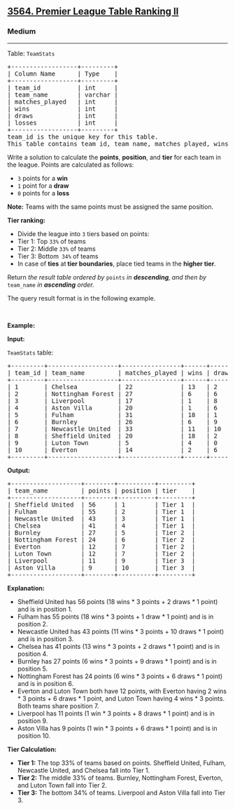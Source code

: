 <h2><a href="https://leetcode.com/problems/premier-league-table-ranking-ii">3564. Premier League Table Ranking II</a></h2><h3>Medium</h3><hr><p>Table: <code>TeamStats</code></p>

<pre>
+------------------+---------+
| Column Name      | Type    |
+------------------+---------+
| team_id          | int     |
| team_name        | varchar |
| matches_played   | int     |
| wins             | int     |
| draws            | int     |
| losses           | int     |
+------------------+---------+
team_id is the unique key for this table.
This table contains team id, team name, matches_played, wins, draws, and losses.
</pre>

<p>Write a solution to calculate the <strong>points</strong>, <strong>position</strong>, and <strong>tier</strong> for each team in the league. Points are calculated as follows:</p>

<ul>
	<li><code>3</code> points for a <strong>win</strong></li>
	<li><code>1</code> point for a <strong>draw</strong></li>
	<li><code>0</code> points for a <strong>loss</strong></li>
</ul>

<p><strong>Note:</strong>&nbsp;Teams with the same points must be assigned the same position.</p>

<p><strong>Tier ranking:</strong></p>

<ul>
	<li>Divide the league into <code>3</code> tiers based on points:</li>
	<li>Tier 1: Top <code>33%</code> of teams</li>
	<li>Tier 2: Middle <code>33%</code> of teams</li>
	<li>Tier 3: Bottom<code> 34%</code> of teams</li>
	<li>In case of <strong>ties</strong> at<strong> tier boundaries</strong>, place tied teams in the <strong>higher tier</strong>.</li>
</ul>

<p>Return <em>the result table </em><em>ordered by</em> <code>points</code>&nbsp;<em>in&nbsp;<strong>descending</strong>,<strong>&nbsp;</strong>and then by</em> <code>team_name</code> <em>in <strong>ascending</strong> order.</em></p>

<p>The query result format is in the following example.</p>

<p>&nbsp;</p>
<p><strong class="example">Example:</strong></p>

<div class="example-block">
<p><strong>Input:</strong></p>

<p><code>TeamStats</code> table:</p>

<pre class="example-io">
+---------+-------------------+----------------+------+-------+--------+
| team_id | team_name         | matches_played | wins | draws | losses |
+---------+-------------------+----------------+------+-------+--------+
| 1       | Chelsea           | 22             | 13   | 2     | 7      |
| 2       | Nottingham Forest | 27             | 6    | 6     | 15     |
| 3       | Liverpool         | 17             | 1    | 8     | 8      |
| 4       | Aston Villa       | 20             | 1    | 6     | 13     |
| 5       | Fulham            | 31             | 18   | 1     | 12     |
| 6       | Burnley           | 26             | 6    | 9     | 11     |
| 7       | Newcastle United  | 33             | 11   | 10    | 12     |
| 8       | Sheffield United  | 20             | 18   | 2     | 0      |
| 9       | Luton Town        | 5              | 4    | 0     | 1      |
| 10      | Everton           | 14             | 2    | 6     | 6      |
+---------+-------------------+----------------+------+-------+--------+
</pre>

<p><strong>Output:</strong></p>

<pre class="example-io">
+-------------------+--------+----------+---------+
| team_name         | points | position | tier    |
+-------------------+--------+----------+---------+
| Sheffield United  | 56     | 1        | Tier 1  |
| Fulham            | 55     | 2        | Tier 1  |
| Newcastle United  | 43     | 3        | Tier 1  |
| Chelsea           | 41     | 4        | Tier 1  |
| Burnley           | 27     | 5        | Tier 2  |
| Nottingham Forest | 24     | 6        | Tier 2  |
| Everton           | 12     | 7        | Tier 2  |
| Luton Town        | 12     | 7        | Tier 2  |
| Liverpool         | 11     | 9        | Tier 3  |
| Aston Villa       | 9      | 10       | Tier 3  |
+-------------------+--------+----------+---------+
</pre>

<p><strong>Explanation:</strong></p>

<ul>
	<li>Sheffield United has 56 points (18 wins * 3 points + 2 draws * 1 point) and is in position 1.</li>
	<li>Fulham has 55 points (18 wins * 3 points + 1 draw * 1 point) and is in position 2.</li>
	<li>Newcastle United has 43 points (11 wins * 3 points + 10 draws * 1 point) and is in position 3.</li>
	<li>Chelsea has 41 points (13 wins * 3 points + 2 draws * 1 point) and is in position 4.</li>
	<li>Burnley has 27 points (6 wins * 3 points + 9 draws * 1 point) and is in position 5.</li>
	<li>Nottingham Forest has 24 points (6 wins * 3 points + 6 draws * 1 point) and is in position 6.</li>
	<li>Everton and Luton Town both have 12 points, with Everton having 2 wins * 3 points + 6 draws * 1 point, and Luton Town having 4 wins * 3 points. Both teams share position 7.</li>
	<li>Liverpool has 11 points (1 win * 3 points + 8 draws * 1 point) and is in position 9.</li>
	<li>Aston Villa has 9 points (1 win * 3 points + 6 draws * 1 point) and is in position 10.</li>
</ul>

<p><strong>Tier Calculation:</strong></p>

<ul>
	<li><strong>Tier 1:</strong> The top 33% of teams based on points. Sheffield United, Fulham, Newcastle United, and Chelsea fall into Tier 1.</li>
	<li><strong>Tier 2:</strong> The middle 33% of teams. Burnley, Nottingham Forest, Everton, and Luton Town fall into Tier 2.</li>
	<li><strong>Tier 3:</strong> The bottom 34% of teams. Liverpool and Aston Villa fall into Tier 3.</li>
</ul>
</div>

